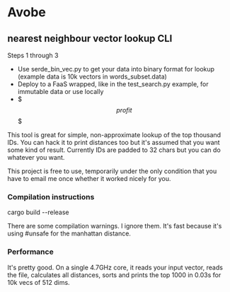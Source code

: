 # Avobe

## nearest neighbour vector lookup CLI

Steps 1 through 3

- Use serde_bin_vec.py to get your data into binary format for lookup (example data is 10k vectors in words_subset.data)
- Deploy to a FaaS wrapped, like in the test_search.py example, for immutable data or use locally
- $$$ profit $$$


This tool is great for simple, non-approximate lookup of the top thousand IDs. You can hack it to print distances too but it's assumed that you want some kind of result. Currently IDs are padded to 32 chars but you can do whatever you want.

This project is free to use, temporarily under the only condition that you have to email me once whether it worked nicely for you.

### Compilation instructions

cargo build --release

There are some compilation warnings. I ignore them. It's fast because it's using #unsafe for the manhattan distance.

### Performance

It's pretty good. On a single 4.7GHz core, it reads your input vector, reads the file, calculates all distances, sorts and prints the top 1000 in 0.03s for 10k vecs of 512 dims.